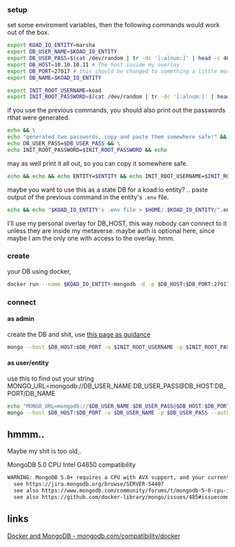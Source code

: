 
### setup
set some enviroment variables, then the following commands would work out of the box.
```bash
export KOAD_IO_ENTITY=marsha
export DB_USER_NAME=$KOAD_IO_ENTITY
export DB_USER_PASS=$(cat /dev/random | tr -dc '[:alnum:]' | head -c 40 2>/dev/null | base64 -w 0 | rev | cut -b 4- | rev)
export DB_HOST=10.10.10.11 # The host inside my overlay
export DB_PORT=27017 # this should be changed to something a little more discrete
export DB_NAME=$KOAD_IO_ENTITY

export INIT_ROOT_USERNAME=koad
export INIT_ROOT_PASSWORD=$(cat /dev/random | tr -dc '[:alnum:]' | head -c 40 2>/dev/null | base64 -w 0 | rev | cut -b 4- | rev)
```


if you use the previous commands, you should also print out the passwords rthat were generated. 
```bash
echo && \
echo "generated two passwords, copy and paste them somewhere safe!" && \
echo DB_USER_PASS=$DB_USER_PASS && \
echo INIT_ROOT_PASSWORD=$INIT_ROOT_PASSWORD && echo
```

may as well print it all out, so you can copy it somewhere safe.
```bash
echo && echo && echo ENTITY=$ENTITY && echo INIT_ROOT_USERNAME=$INIT_ROOT_USERNAME && echo INIT_ROOT_PASSWORD=$INIT_ROOT_PASSWORD&& echo DB_USER_NAME=$DB_USER_NAME && echo DB_USER_PASS=$DB_USER_PASS && echo DB_HOST=$DB_HOST && echo DB_PORT=$DB_PORT && echo DB_NAME=$DB_NAME  && echo
```

maybe you want to use this as a state DB for a koad:io entity? .. paste output of the previous command in the entity's `.env` file.
```bash
echo && echo "$KOAD_IO_ENTITY's .env file > $HOME/.$KOAD_IO_ENTITY/".env && echo
```

I'll use my personal overlay for DB_HOST, this way nobody can connect to it unless they are inside my metaverse.  maybe auth is optional here, since maybe I am the only one with access to the overlay.  hmm.


### create
your DB using docker,
```bash
docker run --name $KOAD_IO_ENTITY-mongodb -d -p $DB_HOST:$DB_PORT:27017 -v /home/koad/.$KOAD_IO_ENTITY/database/mongo:/data/db -e MONGO_INITDB_ROOT_USERNAME=$INIT_ROOT_USERNAME -e MONGO_INITDB_ROOT_PASSWORD=$INIT_ROOT_PASSWORD mongo 
```

### connect

#### as admin

create the DB and shit, use [this page as guidance](https://book.koad.sh/setup/create-state-database/)

```bash
mongo --host $DB_HOST:$DB_PORT -u $INIT_ROOT_USERNAME -p $INIT_ROOT_PASSWORD --authenticationDatabase admin
```

#### as user/entity

use this to find out your string
MONGO_URL=mongodb://DB_USER_NAME:DB_USER_PASS@DB_HOST:DB_PORT/DB_NAME
```bash
echo "MONGO_URL=mongodb://$DB_USER_NAME:$DB_USER_PASS@$DB_HOST:$DB_PORT/$DB_NAME"
mongo --host $DB_HOST:$DB_PORT -u $DB_USER_NAME -p $DB_USER_PASS --authenticationDatabase $DB_NAME
```

## hmmm..

Maybe my shit is too old,.

MongoDB 5.0 CPU Intel G4650 compatibility
```bash
WARNING: MongoDB 5.0+ requires a CPU with AVX support, and your current system does not appear to have that!
  see https://jira.mongodb.org/browse/SERVER-54407
  see also https://www.mongodb.com/community/forums/t/mongodb-5-0-cpu-intel-g4650-compatibility/116610/2
  see also https://github.com/docker-library/mongo/issues/485#issuecomment-891991814
```



## links

[Docker and MongoDB - mongodb.com/compatibility/docker](https://www.mongodb.com/compatibility/docker)  